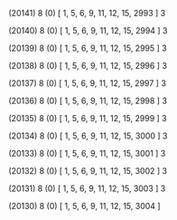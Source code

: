 (20141) 8 (0) [ 1, 5, 6, 9, 11, 12, 15, 2993 ] 3 


(20140) 8 (0) [ 1, 5, 6, 9, 11, 12, 15, 2994 ] 3 


(20139) 8 (0) [ 1, 5, 6, 9, 11, 12, 15, 2995 ] 3 


(20138) 8 (0) [ 1, 5, 6, 9, 11, 12, 15, 2996 ] 3 


(20137) 8 (0) [ 1, 5, 6, 9, 11, 12, 15, 2997 ] 3 


(20136) 8 (0) [ 1, 5, 6, 9, 11, 12, 15, 2998 ] 3 


(20135) 8 (0) [ 1, 5, 6, 9, 11, 12, 15, 2999 ] 3 


(20134) 8 (0) [ 1, 5, 6, 9, 11, 12, 15, 3000 ] 3 


(20133) 8 (0) [ 1, 5, 6, 9, 11, 12, 15, 3001 ] 3 


(20132) 8 (0) [ 1, 5, 6, 9, 11, 12, 15, 3002 ] 3 


(20131) 8 (0) [ 1, 5, 6, 9, 11, 12, 15, 3003 ] 3 


(20130) 8 (0) [ 1, 5, 6, 9, 11, 12, 15, 3004 ]  

